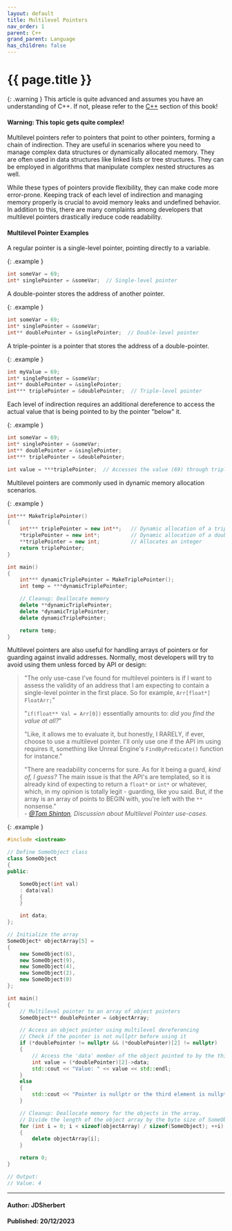 ```yaml
---
layout: default
title: Multilevel Pointers
nav_order: 1
parent: C++
grand_parent: Language
has_children: false
---
```


{{ page.title }}
======================

{: .warning } 
This article is quite advanced and assumes you have an understanding of C++.
If not, please refer to the [C++](/docs/Language/C++/C++.html) section of this book!

#### Warning: This topic gets quite complex!

Multilevel pointers refer to pointers that point to other pointers, forming a chain of indirection. They are useful in scenarios where you need to manage complex data structures or dynamically allocated memory. They are often used in data structures like linked lists or tree structures. They can be employed in algorithms that manipulate complex nested structures as well.

While these types of pointers provide flexibility, they can make code more error-prone. Keeping track of each level of indirection and managing memory properly is crucial to avoid memory leaks and undefined behavior. In addition to this, there are many complaints among developers that multilevel pointers drastically ireduce code readability.

#### Multilevel Pointer Examples

A regular pointer is a single-level pointer, pointing directly to a variable.

{: .example }
```cpp
int someVar = 69;
int* singlePointer = &someVar;  // Single-level pointer
```

A double-pointer stores the address of another pointer.

{: .example }
```cpp
int someVar = 69;
int* singlePointer = &someVar;
int** doublePointer = &singlePointer;  // Double-level pointer
```

A triple-pointer is a pointer that stores the address of a double-pointer.

{: .example }
```cpp
int myValue = 69;
int* singlePointer = &someVar;
int** doublePointer = &singlePointer;
int*** triplePointer = &doublePointer;  // Triple-level pointer
```

Each level of indirection requires an additional dereference to access the actual value that is being pointed to by the pointer "below" it.

{: .example }
```cpp
int someVar = 69;
int* singlePointer = &someVar;
int** doublePointer = &singlePointer;
int*** triplePointer = &doublePointer;

int value = ***triplePointer;  // Accesses the value (69) through triple indirection
```

Multilevel pointers are commonly used in dynamic memory allocation scenarios.

{: .example }
```cpp
int*** MakeTriplePointer() 
{
    int*** triplePointer = new int**;   // Dynamic allocation of a triple-pointer
    *triplePointer = new int*;          // Dynamic allocation of a double-pointer
    **triplePointer = new int;          // Allocates an integer
    return triplePointer;
}

int main() 
{
    int*** dynamicTriplePointer = MakeTriplePointer();
    int temp = ***dynamicTriplePointer;

    // Cleanup: Deallocate memory
    delete **dynamicTriplePointer;
    delete *dynamicTriplePointer;
    delete dynamicTriplePointer;

    return temp;
}
```

Multilevel pointers are also useful for handling arrays of pointers or for guarding against invalid addresses. Normally, most developers will try to avoid using them unless forced by API or design:

> "The only use-case I've found for multilevel pointers is if I want to assess the validity of an address that I am expecting to contain a single-level pointer in the first place. So for example,
> `Arr[float*] FloatArr;`"
>
> "`if(float** Val = Arr[0])`
> essentially amounts to: _did you find the value at all?_"
>
> "Like, it allows me to evaluate it, but honestly, I RARELY, if ever, choose to use a multilevel pointer. I'll only use one if the API im using requires it, something like Unreal Engine's `FindByPredicate()` function for instance."
>
> "There are readability concerns for sure. As for it being a guard, _kind of, I guess?_ The main issue is that the API's are templated, so it is already kind of expecting to return a `float*` or `int*` or whatever, which, in my opinion is totally legit  - guarding, like you said. But, if the array is an array of points to BEGIN with, you're left with the `**` nonsense."  
> _- [@Tom Shinton](www.tomshinton.com), Discussion about Multilevel Pointer use-cases._

{: .example }
```cpp 
#include <iostream>

// Define SomeObject class
class SomeObject
{
public:

    SomeObject(int val) 
    : data(val) 
    {
    }

    int data;
};

// Initialize the array
SomeObject* objectArray[5] = 
{
    new SomeObject(6),
    new SomeObject(9),
    new SomeObject(4),
    new SomeObject(2),
    new SomeObject(0)
};

int main() 
{
    // Multilevel pointer to an array of object pointers
    SomeObject** doublePointer = &objectArray;

    // Access an object pointer using multilevel dereferencing
    // Check if the pointer is not nullptr before using it
    if (*doublePointer != nullptr && (*doublePointer)[2] != nullptr) 
    {
        // Access the 'data' member of the object pointed to by the third element
        int value = (*doublePointer)[2]->data;
        std::cout << "Value: " << value << std::endl;
    } 
    else 
    {
        std::cout << "Pointer is nullptr or the third element is nullptr." << std::endl;
    }

    // Cleanup: Deallocate memory for the objects in the array.
    // Divide the length of the object array by the byte size of SomeObject
    for (int i = 0; i < sizeof(objectArray) / sizeof(SomeObject); ++i) 
    {
        delete objectArray[i];
    }

    return 0;
}

// Output:
// Value: 4
```

---

#### Author: JDSherbert
#### Published: 20/12/2023